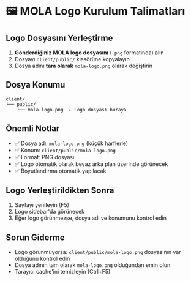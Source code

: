 # 🖼️ MOLA Logo Kurulum Talimatları

## Logo Dosyasını Yerleştirme

1. **Gönderdiğiniz MOLA logo dosyasını** (`.png` formatında) alın
2. Dosyayı `client/public/` klasörüne kopyalayın
3. Dosya adını **tam olarak** `mola-logo.png` olarak değiştirin

## Dosya Konumu
```
client/
└── public/
    └── mola-logo.png  ← Logo dosyası buraya
```

## Önemli Notlar
- ✅ Dosya adı: `mola-logo.png` (küçük harflerle)
- ✅ Konum: `client/public/mola-logo.png`
- ✅ Format: PNG dosyası
- ✅ Logo otomatik olarak beyaz arka plan üzerinde görünecek
- ✅ Boyutlandırma otomatik yapılacak

## Logo Yerleştirildikten Sonra
1. Sayfayı yenileyin (F5)
2. Logo sidebar'da görünecek
3. Eğer logo görünmezse, dosya adı ve konumunu kontrol edin

## Sorun Giderme
- Logo görünmüyorsa: `client/public/mola-logo.png` dosyasının var olduğunu kontrol edin
- Dosya adının tam olarak `mola-logo.png` olduğundan emin olun
- Tarayıcı cache'ini temizleyin (Ctrl+F5)
